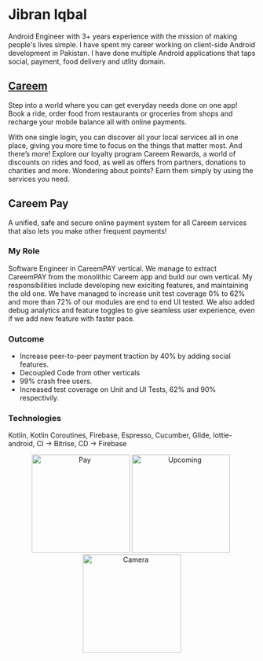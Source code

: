 # Jibran Iqbal
Android Engineer with 3+ years experience with the mission of making people's lives simple. 
I have spent my career working on client-side Android development in Pakistan.
I have done multiple Android applications that taps social, payment, food delivery and utlity domain.

## [Careem](https://play.google.com/store/apps/details?id=com.careem.acma&hl=en&gl=US)
Step into a world where you can get everyday needs done on one app! Book a ride, order food from restaurants or groceries from shops and recharge your mobile balance all with online payments.

With one single login, you can discover all your local services all in one place, giving you more time to focus on the things that matter most. And there’s more! Explore our loyalty program Careem Rewards, a world of discounts on rides and food, as well as offers from partners, donations to charities and more. Wondering about points? Earn them simply by using the services you need.

## Careem Pay

A unified, safe and secure online payment system for all Careem services that also lets you make other frequent payments! 

### My Role ###
Software Engineer in CareemPAY vertical. We manage to extract CareemPAY from the monolithic Careem app and build our own vertical. My responsibilities include developing new exiciting features, and maintaining the old one. We have managed to increase unit test coverage 0% to 62% and more than 72% of our modules are end to end UI tested. We also added debug analytics and feature toggles to give seamless user experience, even if we add new feature with faster pace. 

### Outcome ###
- Increase peer-to-peer payment traction by 40% by adding social features.
- Decoupled Code from other verticals
- 99% crash free users. 
- Increased test coverage on Unit and UI Tests, 62% and 90% respectivily.

### Technologies ###
Kotlin, Kotlin Coroutines, Firebase, Espresso, Cucumber, Glide, lottie-android, CI -> Bitrise, CD -> Firebase
<p align="center">
<img src="https://raw.githubusercontent.com/jibraniqbal666/jibraniqbal666.github.io/gh-pages/2021-01-13%2000.42.41.jpg" width="200" title="Pay">&nbsp;<img src="https://raw.githubusercontent.com/jibraniqbal666/jibraniqbal666.github.io/gh-pages/2021-01-13%2000.42.43.jpg" width="200" title="Upcoming">&nbsp;<img src="https://raw.githubusercontent.com/jibraniqbal666/jibraniqbal666.github.io/gh-pages/2021-01-13%2000.42.27.jpg" width="200"  title="Camera">
</p>

